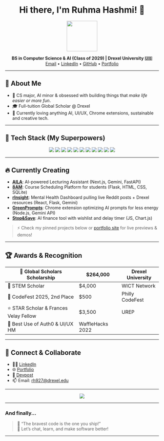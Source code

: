 <!-- Ruhma Hashmi | BSCS'29 @ Drexel University -->

<h1 align="center">
  Hi there, I'm Ruhma Hashmi! 👋
</h1>

<p align="center">
  <img src="https://media.giphy.com/media/v1.Y2lkPTc5MGI3NjExZWN4Y3pvdnhkb3F3YjdwZjlqemhhMHlhaHFzYnpkNmdwZ2d3NHFrNCZlcD12MV9naWZzX3NlYXJjaCZjdD1n/mH3Yzkq0fU2W8/giphy.gif" width="100px">
</p>
<p align="center">
  <strong>BS in Computer Science & AI (Class of 2029) | Drexel University 🇺🇸</strong><br>
  <a href="mailto:rh927@drexel.edu">Email</a> •
  <a href="https://www.linkedin.com/in/ruhmahashmi/">LinkedIn</a> •
  <a href="https://github.com/ruhmahashmi">GitHub</a> •
  <a href="https://ruhmahashmi.github.io/ruhma-portfolio/">Portfolio</a>
</p>

---

## 🚀 About Me

- 🧠 CS major, AI minor & obsessed with building things that *make life easier or more fun*.
- 🎓 Full-tuition Global Scholar @ Drexel
- 🎉 Currently loving anything AI, UI/UX, Chrome extensions, sustainable and creative tech.

---

## 🦾 Tech Stack (My Superpowers)

<div align="center">
  <img src="https://img.shields.io/badge/Python-3776AB?style=for-the-badge&logo=python&logoColor=white"/>
  <img src="https://img.shields.io/badge/JavaScript-F7DF1E?style=for-the-badge&logo=javascript&logoColor=222"/>
  <img src="https://img.shields.io/badge/HTML5-E34F26?style=for-the-badge&logo=html5&logoColor=fff"/>
  <img src="https://img.shields.io/badge/CSS3-1572B6?style=for-the-badge&logo=css3&logoColor=fff"/>
  <img src="https://img.shields.io/badge/React-20232A?style=for-the-badge&logo=react&logoColor=61DAFB"/>
  <img src="https://img.shields.io/badge/Next.js-000?style=for-the-badge&logo=nextdotjs&logoColor=white"/>
  <img src="https://img.shields.io/badge/Node.js-339933?style=for-the-badge&logo=nodedotjs&logoColor=fff"/>
  <img src="https://img.shields.io/badge/Flask-000?style=for-the-badge&logo=flask&logoColor=white"/>
  <img src="https://img.shields.io/badge/Gemini%20AI-4285F4?style=for-the-badge&logo=google&logoColor=white"/>
  <img src="https://img.shields.io/badge/OpenAI-412991?style=for-the-badge&logo=openai&logoColor=white"/>
  <img src="https://img.shields.io/badge/Supabase-3ECF8E?style=for-the-badge&logo=supabase&logoColor=fff"/>
</div>

---

## 🔥 Currently Creating

- **[AILA](#)**: AI-powered Lecturing Assistant (Next.js, Gemini, FastAPI)
- **[8AM](#)**: Course Scheduling Platform for students (Flask, HTML, CSS, SQLite)
- **[rInsight](#)**: Mental Health Dashboard pulling live Reddit posts + Drexel resources (React, Flask, Gemini)
- **[GreenPrompts](#)**: Chrome extension optimizing AI prompts for less energy (Node.js, Gemini API)
- **[Stop&Save](#)**: AI finance tool with wishlist and delay timer (JS, Chart.js)

> ⚡️ Check my pinned projects below or [portfolio site](https://ruhmahashmi.github.io/ruhma-portfolio) for live previews & demos!

---

## 🏆 Awards & Recognition

|🥇 Global Scholars Scholarship | $264,000 | Drexel University |
|-------------------------------|----------|-------------------|
| 🌱 STEM Scholar               | $4,000   | WICT Network      |
| 🥈 CodeFest 2025, 2nd Place   | $500     | Philly CodeFest   |
| ⭐ STAR Scholar & Frances Velay Fellow | $3,500 | UREP   |
| 👾 Best Use of Auth0 & UI/UX HM | WaffleHacks 2022 | |

---

## 🤝 Connect & Collaborate

- 👩‍💻 [LinkedIn](https://www.linkedin.com/in/ruhmahashmi)
- 🌐 [Portfolio](https://ruhmahashmi.github.io/ruhma-portfolio)
- 🦉 [Devpost](https://devpost.com/ruhmahashmi)
- 📫 Email: [rh927@drexel.edu](mailto:rh927@drexel.edu)

---

<p align="center">
  <img src="https://readme-typing-svg.demolab.com?font=Fira+Code&size=22&pause=1000&color=36BCF7&width=435&lines=Welcome+to+my+GitHub+space!;AI+for+good+and+fun+-+that's+my+jam.;Let's+connect+and+build+cool+stuff!">
</p>

---

### And finally...

> 🌱 “The bravest code is the one you ship!”  
> 🎈 Let’s chat, learn, and make software better!

---

